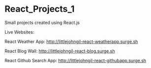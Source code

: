 # React_Projects_1

Small projects created using React.js

Live Websites:

React Weather App: http://littlejohngil-react-weatherapp.surge.sh

React Blog Wall: http://littlejohngil-react-blog.surge.sh

React Github Search App: http://littlejohngil-react-githubapp.surge.sh
